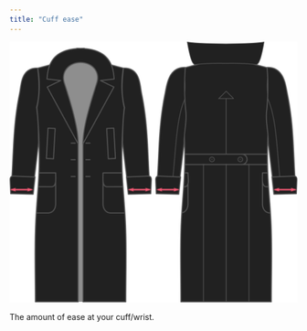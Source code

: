 ```yaml
---
title: "Cuff ease"
---
```


![Cuff ease](./cuffease.svg)

The amount of ease at your cuff/wrist.




